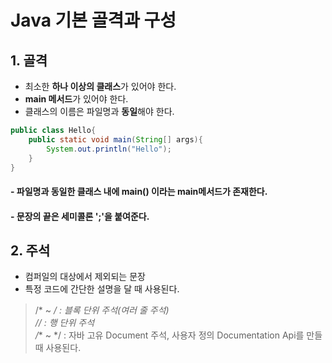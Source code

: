 # Java 기본 골격과 구성
## 1. 골격
* 최소한 **하나 이상의 클래스**가 있어야 한다.
* **main 메서드**가 있어야 한다.
* 클래스의 이름은 파일명과 **동일**해야 한다.
```java
public class Hello{
    public static void main(String[] args){
        System.out.println("Hello");
    }
}
```
#### - 파일명과 동일한 클래스 내에 main() 이라는 main메서드가 존재한다.
#### - 문장의 끝은 세미콜론 ';'을 붙여준다.   


## 2.  주석
* 컴퍼일의 대상에서 제외되는 문장
* 특정 코드에 간단한 설명을 달 때 사용된다.
> /* ~ */  : 블록 단위 주석(여러 줄 주석)      
// : 행 단위 주석   
/** ~ */ : 자바 고유 Document 주석, 사용자 정의 Documentation Api를 만들 때 사용된다.